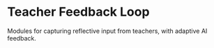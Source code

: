 # Teacher Feedback Loop

Modules for capturing reflective input from teachers, with adaptive AI feedback.
